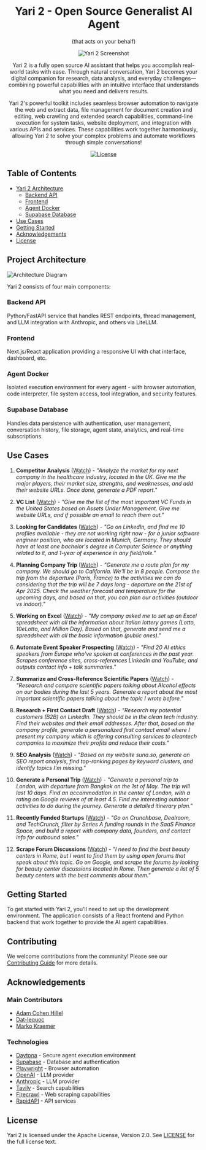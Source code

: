 <div align="center">

# Yari 2 - Open Source Generalist AI Agent

(that acts on your behalf)

![Yari 2 Screenshot](frontend/public/banner.png)

Yari 2 is a fully open source AI assistant that helps you accomplish real-world tasks with ease. Through natural conversation, Yari 2 becomes your digital companion for research, data analysis, and everyday challenges—combining powerful capabilities with an intuitive interface that understands what you need and delivers results.

Yari 2's powerful toolkit includes seamless browser automation to navigate the web and extract data, file management for document creation and editing, web crawling and extended search capabilities, command-line execution for system tasks, website deployment, and integration with various APIs and services. These capabilities work together harmoniously, allowing Yari 2 to solve your complex problems and automate workflows through simple conversations!

[![License](https://img.shields.io/badge/License-Apache--2.0-blue)](./license)

</div>

## Table of Contents

- [Yari 2 Architecture](#project-architecture)
  - [Backend API](#backend-api)
  - [Frontend](#frontend)
  - [Agent Docker](#agent-docker)
  - [Supabase Database](#supabase-database)
- [Use Cases](#use-cases)
- [Getting Started](#getting-started)
- [Acknowledgements](#acknowledgements)
- [License](#license)

## Project Architecture

![Architecture Diagram](docs/images/diagram.png)

Yari 2 consists of four main components:

### Backend API

Python/FastAPI service that handles REST endpoints, thread management, and LLM integration with Anthropic, and others via LiteLLM.

### Frontend

Next.js/React application providing a responsive UI with chat interface, dashboard, etc.

### Agent Docker

Isolated execution environment for every agent - with browser automation, code interpreter, file system access, tool integration, and security features.

### Supabase Database

Handles data persistence with authentication, user management, conversation history, file storage, agent state, analytics, and real-time subscriptions.

## Use Cases

1. **Competitor Analysis** ([Watch](https://www.suna.so/share/5ee791ac-e19c-4986-a61c-6d0659d0e5bc)) - _"Analyze the market for my next company in the healthcare industry, located in the UK. Give me the major players, their market size, strengths, and weaknesses, and add their website URLs. Once done, generate a PDF report."_

2. **VC List** ([Watch](https://www.suna.so/share/804d20a3-cf1c-4adb-83bb-0e77cc6adeac)) - _"Give me the list of the most important VC Funds in the United States based on Assets Under Management. Give me website URLs, and if possible an email to reach them out."_

3. **Looking for Candidates** ([Watch](https://www.suna.so/share/3ae581b0-2db8-4c63-b324-3b8d29762e74)) - _"Go on LinkedIn, and find me 10 profiles available - they are not working right now - for a junior software engineer position, who are located in Munich, Germany. They should have at least one bachelor's degree in Computer Science or anything related to it, and 1-year of experience in any field/role."_

4. **Planning Company Trip** ([Watch](https://www.suna.so/share/725e64a0-f1e2-4bb6-8a1f-703c2833fd72)) - _"Generate me a route plan for my company. We should go to California. We'll be in 8 people. Compose the trip from the departure (Paris, France) to the activities we can do considering that the trip will be 7 days long - departure on the 21st of Apr 2025. Check the weather forecast and temperature for the upcoming days, and based on that, you can plan our activities (outdoor vs indoor)."_

5. **Working on Excel** ([Watch](https://www.suna.so/share/128f23a4-51cd-42a6-97a0-0b458b32010e)) - _"My company asked me to set up an Excel spreadsheet with all the information about Italian lottery games (Lotto, 10eLotto, and Million Day). Based on that, generate and send me a spreadsheet with all the basic information (public ones)."_

6. **Automate Event Speaker Prospecting** ([Watch](https://www.suna.so/share/7a7592ea-ed44-4c69-bcb5-5f9bb88c188c)) - _"Find 20 AI ethics speakers from Europe who've spoken at conferences in the past year. Scrapes conference sites, cross-references LinkedIn and YouTube, and outputs contact info + talk summaries."_

7. **Summarize and Cross-Reference Scientific Papers** ([Watch](https://www.suna.so/share/c2081b3c-786e-4e7c-9bf4-46e9b23bb662)) - _"Research and compare scientific papers talking about Alcohol effects on our bodies during the last 5 years. Generate a report about the most important scientific papers talking about the topic I wrote before."_

8. **Research + First Contact Draft** ([Watch](https://www.suna.so/share/6b6296a6-8683-49e5-9ad0-a32952d12c44)) - _"Research my potential customers (B2B) on LinkedIn. They should be in the clean tech industry. Find their websites and their email addresses. After that, based on the company profile, generate a personalized first contact email where I present my company which is offering consulting services to cleantech companies to maximize their profits and reduce their costs."_

9. **SEO Analysis** ([Watch](https://www.suna.so/share/43491cb0-cd6c-45f0-880c-66ddc8c4b842)) - _"Based on my website suna.so, generate an SEO report analysis, find top-ranking pages by keyword clusters, and identify topics I'm missing."_

10. **Generate a Personal Trip** ([Watch](https://www.suna.so/share/37b31907-8349-4f63-b0e5-27ca597ed02a)) - _"Generate a personal trip to London, with departure from Bangkok on the 1st of May. The trip will last 10 days. Find an accommodation in the center of London, with a rating on Google reviews of at least 4.5. Find me interesting outdoor activities to do during the journey. Generate a detailed itinerary plan."_

11. **Recently Funded Startups** ([Watch](https://www.suna.so/share/8b2a897e-985a-4d5e-867b-15239274f764)) - _"Go on Crunchbase, Dealroom, and TechCrunch, filter by Series A funding rounds in the SaaS Finance Space, and build a report with company data, founders, and contact info for outbound sales."_

12. **Scrape Forum Discussions** ([Watch](https://www.suna.so/share/7d7a5d93-a20d-48b0-82cc-e9a876e9fd04)) - _"I need to find the best beauty centers in Rome, but I want to find them by using open forums that speak about this topic. Go on Google, and scrape the forums by looking for beauty center discussions located in Rome. Then generate a list of 5 beauty centers with the best comments about them."_

## Getting Started

To get started with Yari 2, you'll need to set up the development environment. The application consists of a React frontend and Python backend that work together to provide the AI agent capabilities.

## Contributing

We welcome contributions from the community! Please see our [Contributing Guide](./CONTRIBUTING.md) for more details.

## Acknowledgements

### Main Contributors

- [Adam Cohen Hillel](https://x.com/adamcohenhillel)
- [Dat-lequoc](https://x.com/datlqqq)
- [Marko Kraemer](https://twitter.com/markokraemer)

### Technologies

- [Daytona](https://daytona.io/) - Secure agent execution environment
- [Supabase](https://supabase.com/) - Database and authentication
- [Playwright](https://playwright.dev/) - Browser automation
- [OpenAI](https://openai.com/) - LLM provider
- [Anthropic](https://www.anthropic.com/) - LLM provider
- [Tavily](https://tavily.com/) - Search capabilities
- [Firecrawl](https://firecrawl.dev/) - Web scraping capabilities
- [RapidAPI](https://rapidapi.com/) - API services

## License

Yari 2 is licensed under the Apache License, Version 2.0. See [LICENSE](./LICENSE) for the full license text.
